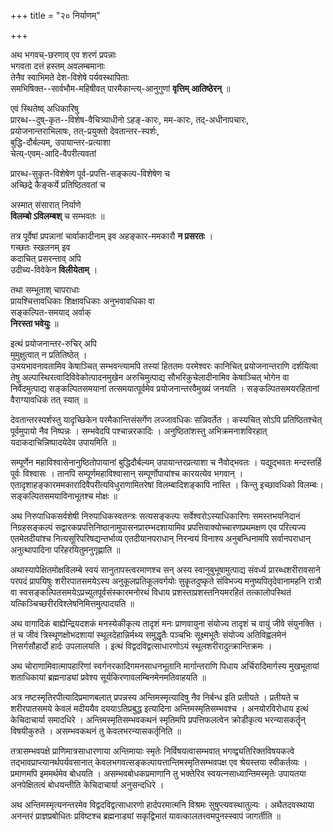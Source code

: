 +++
title = "२० निर्याणम्"

+++

अथ भगवच्-छरणाव् एव शरणं प्रपन्नाः  
भगवता दत्तं हस्तम् अवलम्बमानाः  
तेनैव स्वाभिमते देश-विशेषे पर्यवस्थापिताः  
समभिषिक्त--सार्वभौम-महिषीवत् पारमैकान्त्य्-आनुगुणां **वृत्तिम् आतिष्ठेरन्** ॥

एवं स्थितेष्व् अधिकारिषु  
प्रारब्ध--दुष्-कृत--विशेष-वैचित्र्याधीनो ऽहङ्-कारः, मम-कारः, तद्-अधीनापचारः,  
प्रयोजनान्तराभिलाषः, तत्-प्रयुक्तो देवतान्तर-स्पर्शः,  
बुद्धि-दौर्बल्यम्, उपायान्तर-प्रत्याशा  
चेत्य्-एवम्-आदि-वैपरीत्यवतां  

प्रारब्ध-सुकृत-विशेषेण पूर्व-प्रपत्ति-सङ्कल्प-विशेषेण च  
अच्छिद्रे कैङ्कर्ये प्रतिष्ठितवतां च  

अस्मात् संसारात् निर्याणे  
**विलम्बो ऽविलम्बश्** च सम्भवतः ॥

तत्र पूर्वेषां प्रपन्नानां चार्वाकादीनाम् इव अहङ्कार-ममकारौ **न प्रसरतः** ।  
गच्छतः स्खलनम् इव  
कदाचित् प्रसरन्ताव् अपि  
उदीच्य-विवेकेन **विलीयेताम्** ।  

तथा सम्भूताश् चापराधाः  
प्रायश्चित्तावधिकाः शिक्षावधिकाः अनुभवावधिका वा  
सङ्कल्पित-समयाद् अर्वाक्  
**निरस्ता भवेयुः** ॥

इत्थं प्रयोजनान्तर-रुचिर् अपि  
मुमुक्षुत्वात् न प्रतितिष्ठेत् ।  
उभयभावनावतामिव केषाञ्चित् सम्भवन्त्यामपि तस्यां हिततमः परमेश्वरः कानिचित् प्रयोजनान्तराणि दर्शयित्वा तेषु अल्पास्थिरत्वादिविवेकोत्पादनमुखेन अरुचिमुत्पाद्य सौभरिकुचेलादीनामिव केषाञ्चित् भोगेन वा निर्वेदमुत्पाद्य सङ्कल्पितसमयानां तत्समयात्पूर्वमेव प्रयोजनान्तरवैमुख्यं जनयति । सङ्कल्पितसमयरहितानां वैराग्यावधिकं तत् स्यात् ॥

देवतान्तरस्पर्शस्तु यादृच्छिकेन परमैकान्तिसंसर्गेण लज्जावधिकः सन्निवर्तेत । कस्यचित् सोऽपि प्रतिष्ठितश्चेत् पूर्वमुपायो नैव निष्पन्नः । सम्भवेदपि पश्चान्नरकादिः । अनुष्ठितांशस्तु अभिक्रमनाशविरहात् यदाकदाचिन्निष्पादयेदेव उपायमिति ॥

सम्पूर्णेन महाविश्वासेनानुष्ठितोपायानां बुद्धिदौर्बल्यम् उपायान्तरप्रत्याशा च नैवोद्भवतः । यद्युद्भवतः मन्दस्तर्हि पूर्वः विश्वासः । तानपि सम्पूर्णमहाविश्वासान् सम्पूर्णोपायांश्च कारयत्येव भगवान् । एतादृशाहङ्कारममकारादिवैपरीत्यविधुराणामितरेषां विलम्बादिशङ्कापि नास्ति । किन्तु इच्छावधिको विलम्बः। सङ्कल्पितसमयाविनाभूतश्च मोक्षः ॥

अथ निरुपाधिकसर्वशेषी निरुपाधिकस्वतन्त्रः सत्यसङ्कल्पः सर्वेश्वरोऽस्याधिकारिणः समस्तभयनिदानं निग्रहसङ्कल्पं सद्वारकप्रपत्तिनिष्ठानामुपासनप्रारम्भदशायामिव प्रपत्तिवाक्योच्चारणप्रथमक्षण एव परित्यज्य एतमेतदीयांश्च नित्यसूरिपरिषद्यन्तर्भाव्य एतदीयानपराधान् निरन्वयं विनाश्य अनुबन्धिनामपि सर्वानपराधान् अनुत्थापादिना परिहरयितुमनुगृह्णाति ॥

अथास्यापेक्षितमोक्षविलम्बे स्वयं सानुतापस्त्वरमाणश्च सन् अस्य स्वानुबुभूषामुत्पाद्य संवर्ध्य प्रारब्धशरीरावसाने परपदं प्रापयिषुः शरीरपातसमयेऽस्य अनुकूलप्रतिकूलवर्गयोः सुकॄतदुष्कृते संविभज्य मनुष्यपितृदेवानामहनि रात्रौ वा स्वसङ्कल्पितसमयेऽप्रच्युतपूर्वसंस्कारमनोरथं विधाय प्रशस्ताप्रशस्तनियमरहितं तत्कालोपस्थितं यत्किञ्चिच्छरीरविश्लेषनिमित्तमुत्पादयति ॥

अथ वागादिकं बाह्येन्द्रियदशकं मनस्येकीकृत्य तादृशं मनः प्राणवायुना संयोज्य तादृशं च वायुं जीवे संयुनक्ति । तं च जीवं त्रिस्थूणक्षोभदशायां स्थूलदेहान्निर्मथ्य समुद्धृतैः पञ्चभिः सूक्ष्मभूतैः संयोज्य अतिविह्वलमेनं निसर्गसौहार्दो हार्दः उपलालयति । इत्थं विद्वदविद्वत्साधारणोऽयं स्थूलशरीरादुत्क्रान्तिक्रमः ।

अथ चोराणामिवात्मापहारिणां स्वर्गनरकादिगमनसाधनभूतानि मार्गान्तराणि पिधाय अर्चिरादिमार्गस्य मुखभूतायां शताधिकायां ब्रह्मनाड्यां प्रवेश्य सूर्यकिरणावलम्बिनमेनमतिवाहयति ॥

अत्र नष्टस्मृतिरपीत्यादिप्रमाणबलात् प्रपन्नस्य अन्तिमस्मृत्यादिषु नैव निर्बन्ध इति प्रतीयते । प्रतीयते च शरीरपातसमये केवलं मदीययैव दययाऽतिप्रबुद्ध इत्यादिना अन्तिमस्मृतिसम्भवश्च । अनयोरविरोधाय इत्थं केचिदाचार्या समादधिरे । अन्तिमस्मृतिसम्भवकथनं स्मृतिमपि प्रपत्तिफलत्वेन क्रोडीकृत्य भरन्यासकर्तॄन् विषयीकुरुते । असम्भवकथनं तु केवलभरन्यासकर्तृनिति ॥

तत्रासम्भवपक्षे प्राणिमात्रसाधारणाया अन्तिमायाः स्मृतेः निर्विषयत्वासम्भवात् भगव्द्व्यतिरिक्तविषयकत्वे तद्भावप्राप्त्यानर्थपर्यवसानात् केवलभगवत्सङ्कल्पायत्तान्तिमस्मृतिसम्भवपक्ष एव श्रेयस्तया स्वीकर्तव्यः । प्रमाणमपि इममर्थमेव बोधयति । असम्भवबोधकप्रमाणानि तु भक्तेरिव स्वयत्नसाध्यान्तिमस्मृतेः उपायतया अनपेक्षितत्वं बोधयन्तीति केचिदाचार्या अनुसन्दधिरे ।

अथ अन्तिमस्मृत्यनन्तरमेव विद्वदविद्वत्साधारणो हार्दपरमात्मनि विश्रमः सुषुप्त्यवस्थातुल्यः । अथैतदवस्थाया अनन्तरं प्राज्ञप्रबोधितः प्रविष्टश्च ब्रह्मनाड्यां सकृद्विभातं यावत्कालतत्त्वमपुनस्स्वापं जागर्तीति ॥

